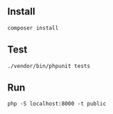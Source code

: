 ## Install

```
composer install
```

## Test

```
./vendor/bin/phpunit tests
```

## Run

```
php -S localhost:8000 -t public
```